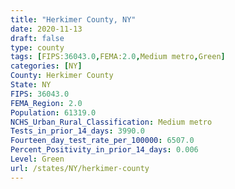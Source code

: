 ```yaml
---
title: "Herkimer County, NY"
date: 2020-11-13
draft: false
type: county
tags: [FIPS:36043.0,FEMA:2.0,Medium metro,Green]
categories: [NY]
County: Herkimer County
State: NY
FIPS: 36043.0
FEMA_Region: 2.0
Population: 61319.0
NCHS_Urban_Rural_Classification: Medium metro
Tests_in_prior_14_days: 3990.0
Fourteen_day_test_rate_per_100000: 6507.0
Percent_Positivity_in_prior_14_days: 0.006
Level: Green
url: /states/NY/herkimer-county
---
```



